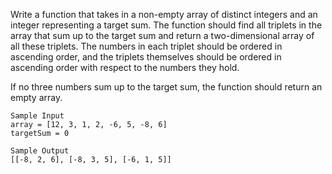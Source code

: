 Write a function that takes in a non-empty array of distinct integers and an integer representing a target sum. The function should find all triplets in the array that sum up to the target sum and return a two-dimensional array of all these triplets. The numbers in each triplet should be ordered in ascending order, and the triplets themselves should be ordered in ascending order with respect to the numbers they hold.

If no three numbers sum up to the target sum, the function should return an empty array.

```
Sample Input
array = [12, 3, 1, 2, -6, 5, -8, 6]
targetSum = 0

Sample Output
[[-8, 2, 6], [-8, 3, 5], [-6, 1, 5]]
```